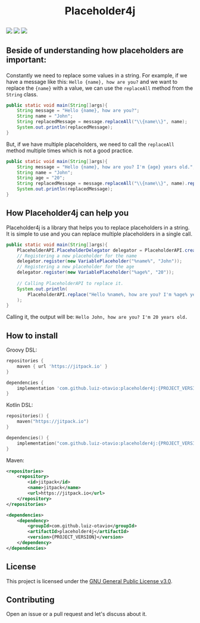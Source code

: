 # <p align="center">Placeholder4j</p>
<a align="center">[![](https://jitpack.io/v/luiz-otavio/wisply-placeholder.svg)](https://jitpack.io/#luiz-otavio/wisply-placeholder)
[![](https://jitpack.io/v/luiz-otavio/wisply-placeholder/month.svg)](https://jitpack.io/#luiz-otavio/wisply-placeholder)
[![](https://jitpack.io/v/luiz-otavio/wisply-placeholder/week.svg)](https://jitpack.io/#luiz-otavio/wisply-placeholder)
</a>

## Beside of understanding how placeholders are important: </p>
Constantly we need to replace some values in a string. For example, if we have a message like this: `Hello {name}, how are you?` 
and we want to replace the `{name}` with a value, we can use the `replaceAll` method from the `String` class.
```java
public static void main(String[]args){
    String message = "Hello {name}, how are you?";
    String name = "John";
    String replacedMessage = message.replaceAll("\\{name\\}", name);
    System.out.println(replacedMessage);
}
```

But, if we have multiple placeholders, we need to call the `replaceAll` method multiple times which is not a good practice.
```java
public static void main(String[]args){
    String message = "Hello {name}, how are you? I'm {age} years old.";
    String name = "John";
    String age = "20";
    String replacedMessage = message.replaceAll("\\{name\\}", name).replaceAll("\\{age\\}", age);
    System.out.println(replacedMessage);
}
```

## How Placeholder4j can help you
Placeholder4j is a library that helps you to replace placeholders in a string. It is simple to use and you can replace multiple placeholders in a single call.
```java
public static void main(String[]args){
    PlaceholderAPI.PlaceholderDelegator delegator = PlaceholderAPI.createDelegator('%');
    // Registering a new placeholder for the name
    delegator.register(new VariablePlaceholder("%name%", "John"));
    // Registering a new placeholder for the age
    delegator.register(new VariablePlaceholder("%age%", "20"));
    
    // Calling PlaceholderAPI to replace it.
    System.out.println(
        PlaceholderAPI.replace("Hello %name%, how are you? I'm %age% years old.")
    );
}
```
Calling it, the output will be: `Hello John, how are you? I'm 20 years old.`

## How to install
Groovy DSL:
```groovy
repositories {
    maven { url 'https://jitpack.io' }
}

dependencies {
    implementation 'com.github.luiz-otavio:placeholder4j:{PROJECT_VERSION}'
}
```

Kotlin DSL:
```kotlin
repositories() {
    maven("https://jitpack.io")
}

dependencies() {
    implementation("com.github.luiz-otavio:placeholder4j:{PROJECT_VERSION}")
}
```

Maven:
```xml
<repositories>
    <repository>
        <id>jitpack</id>
        <name>jitpack</name>
        <url>https://jitpack.io</url>
    </repository>
</repositories>

<dependencies>
    <dependency>
        <groupId>com.github.luiz-otavio</groupId>
        <artifactId>placeholder4j</artifactId>
        <version>{PROJECT_VERSION}</version>
    </dependency>
</dependencies>
```

## License
This project is licensed under the [GNU General Public License v3.0](https://www.gnu.org/licenses/gpl-3.0.html).

## Contributing
Open an issue or a pull request and let's discuss about it.
